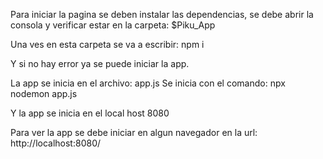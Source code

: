Para iniciar la pagina se deben instalar las dependencias, se debe abrir la consola y verificar estar en la carpeta:
$Piku_App

Una ves en esta carpeta se va a escribir: 
npm i

Y si no hay error ya se puede iniciar la app.

La app se inicia en el archivo: app.js
Se inicia con el comando:
npx nodemon app.js

Y la app se inicia en el local host 8080

Para ver la app se debe iniciar en algun navegador en la url:
http://localhost:8080/
